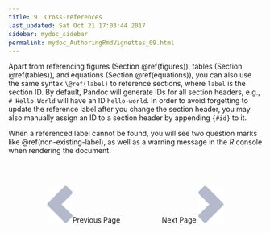 ```yaml
---
title: 9. Cross-references
last_updated: Sat Oct 21 17:03:44 2017
sidebar: mydoc_sidebar
permalink: mydoc_AuthoringRmdVignettes_09.html
---
```


Apart from referencing figures (Section \@ref(figures)), tables (Section \@ref(tables)), and equations (Section \@ref(equations)), you can also use the same syntax `\@ref(label)` to reference sections, where `label` is the section ID. By default, Pandoc will generate IDs for all section headers, e.g., `# Hello World` will have an ID `hello-world`. In order to avoid forgetting to update the reference label after you change the section header, you may also manually assign an ID to a section header by appending `{#id}` to it.

When a referenced label cannot be found, you will see two question marks like \@ref(non-existing-label), as well as a warning message in the _R_ console when rendering the document.


<br><br><center><a href="mydoc_AuthoringRmdVignettes_08.html"><img src="images/left_arrow.png" alt="Previous page."></a>Previous Page &nbsp; &nbsp; &nbsp; &nbsp; &nbsp; &nbsp; &nbsp; &nbsp; &nbsp; &nbsp; Next Page
<a href="mydoc_AuthoringRmdVignettes_10.html"><img src="images/right_arrow.png" alt="Next page."></a></center>
